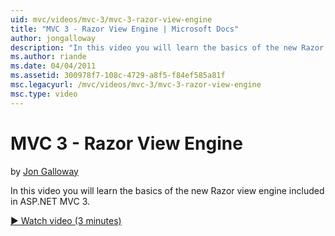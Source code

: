 ```yaml
---
uid: mvc/videos/mvc-3/mvc-3-razor-view-engine
title: "MVC 3 - Razor View Engine | Microsoft Docs"
author: jongalloway
description: "In this video you will learn the basics of the new Razor view engine included in ASP.NET MVC 3."
ms.author: riande
ms.date: 04/04/2011
ms.assetid: 300978f7-108c-4729-a8f5-f84ef585a81f
msc.legacyurl: /mvc/videos/mvc-3/mvc-3-razor-view-engine
msc.type: video
---
```

MVC 3 - Razor View Engine
====================
by [Jon Galloway](https://github.com/jongalloway)

In this video you will learn the basics of the new Razor view engine included in ASP.NET MVC 3.

[&#9654; Watch video (3 minutes)](https://channel9.msdn.com/Blogs/ASP-NET-Site-Videos/mvc-3-razor-view-engine)
